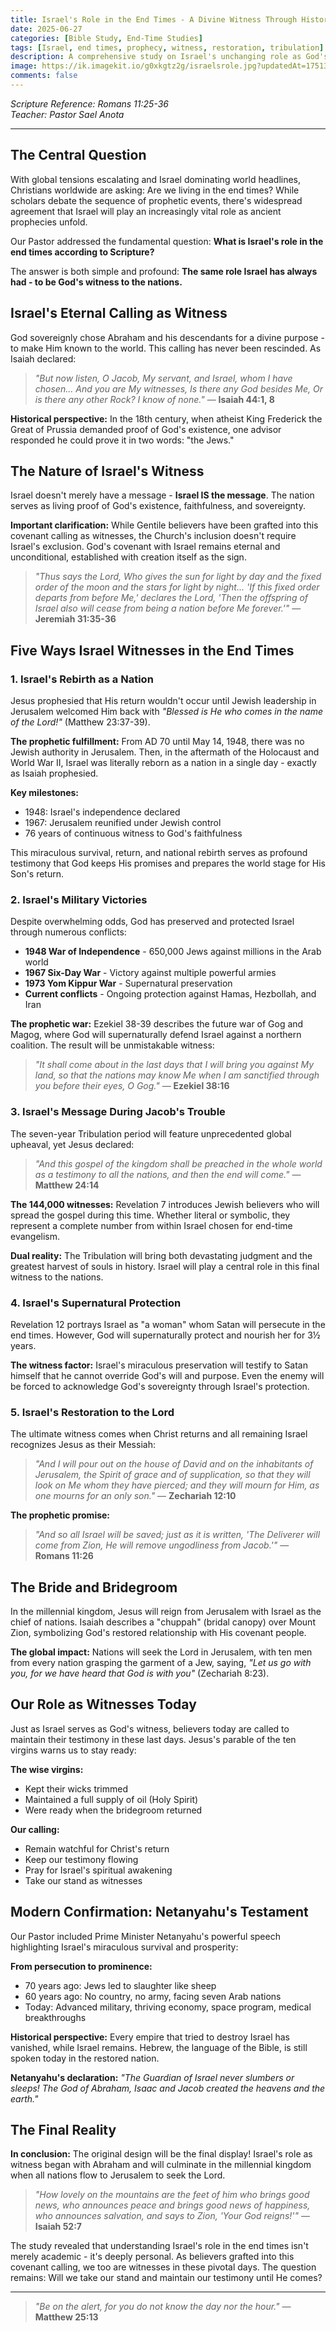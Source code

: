 ```yaml
---
title: Israel's Role in the End Times - A Divine Witness Through History
date: 2025-06-27
categories: [Bible Study, End-Time Studies]
tags: [Israel, end times, prophecy, witness, restoration, tribulation]
description: A comprehensive study on Israel's unchanging role as God's witness to the nations, from ancient times through end-time events, including modern confirmations of biblical prophecy.
image: https://ik.imagekit.io/g0xkgtz2g/israelsrole.jpg?updatedAt=1751382661371
comments: false
---
```


_Scripture Reference: Romans 11:25-36_  
_Teacher: Pastor Sael Anota_

---

## The Central Question

With global tensions escalating and Israel dominating world headlines, Christians worldwide are asking: Are we living in the end times? While scholars debate the sequence of prophetic events, there's widespread agreement that Israel will play an increasingly vital role as ancient prophecies unfold.

Our Pastor addressed the fundamental question: **What is Israel's role in the end times according to Scripture?**

The answer is both simple and profound: **The same role Israel has always had - to be God's witness to the nations.**

## Israel's Eternal Calling as Witness

God sovereignly chose Abraham and his descendants for a divine purpose - to make Him known to the world. This calling has never been rescinded. As Isaiah declared:

> _"But now listen, O Jacob, My servant, and Israel, whom I have chosen... And you are My witnesses, Is there any God besides Me, Or is there any other Rock? I know of none."_ — **Isaiah 44:1, 8**

**Historical perspective:** In the 18th century, when atheist King Frederick the Great of Prussia demanded proof of God's existence, one advisor responded he could prove it in two words: "the Jews."

## The Nature of Israel's Witness

Israel doesn't merely have a message - **Israel IS the message**. The nation serves as living proof of God's existence, faithfulness, and sovereignty.

**Important clarification:** While Gentile believers have been grafted into this covenant calling as witnesses, the Church's inclusion doesn't require Israel's exclusion. God's covenant with Israel remains eternal and unconditional, established with creation itself as the sign.

> _"Thus says the Lord, Who gives the sun for light by day and the fixed order of the moon and the stars for light by night... 'If this fixed order departs from before Me,' declares the Lord, 'Then the offspring of Israel also will cease from being a nation before Me forever.'"_ — **Jeremiah 31:35-36**

## Five Ways Israel Witnesses in the End Times

### 1. Israel's Rebirth as a Nation

Jesus prophesied that His return wouldn't occur until Jewish leadership in Jerusalem welcomed Him back with _"Blessed is He who comes in the name of the Lord!"_ (Matthew 23:37-39).

**The prophetic fulfillment:** From AD 70 until May 14, 1948, there was no Jewish authority in Jerusalem. Then, in the aftermath of the Holocaust and World War II, Israel was literally reborn as a nation in a single day - exactly as Isaiah prophesied.

**Key milestones:**

- 1948: Israel's independence declared
- 1967: Jerusalem reunified under Jewish control
- 76 years of continuous witness to God's faithfulness

This miraculous survival, return, and national rebirth serves as profound testimony that God keeps His promises and prepares the world stage for His Son's return.

### 2. Israel's Military Victories

Despite overwhelming odds, God has preserved and protected Israel through numerous conflicts:

- **1948 War of Independence** - 650,000 Jews against millions in the Arab world
- **1967 Six-Day War** - Victory against multiple powerful armies
- **1973 Yom Kippur War** - Supernatural preservation
- **Current conflicts** - Ongoing protection against Hamas, Hezbollah, and Iran

**The prophetic war:** Ezekiel 38-39 describes the future war of Gog and Magog, where God will supernaturally defend Israel against a northern coalition. The result will be unmistakable witness:

> _"It shall come about in the last days that I will bring you against My land, so that the nations may know Me when I am sanctified through you before their eyes, O Gog."_ — **Ezekiel 38:16**

### 3. Israel's Message During Jacob's Trouble

The seven-year Tribulation period will feature unprecedented global upheaval, yet Jesus declared:

> _"And this gospel of the kingdom shall be preached in the whole world as a testimony to all the nations, and then the end will come."_ — **Matthew 24:14**

**The 144,000 witnesses:** Revelation 7 introduces Jewish believers who will spread the gospel during this time. Whether literal or symbolic, they represent a complete number from within Israel chosen for end-time evangelism.

**Dual reality:** The Tribulation will bring both devastating judgment and the greatest harvest of souls in history. Israel will play a central role in this final witness to the nations.

### 4. Israel's Supernatural Protection

Revelation 12 portrays Israel as "a woman" whom Satan will persecute in the end times. However, God will supernaturally protect and nourish her for 3½ years.

**The witness factor:** Israel's miraculous preservation will testify to Satan himself that he cannot override God's will and purpose. Even the enemy will be forced to acknowledge God's sovereignty through Israel's protection.

### 5. Israel's Restoration to the Lord

The ultimate witness comes when Christ returns and all remaining Israel recognizes Jesus as their Messiah:

> _"And I will pour out on the house of David and on the inhabitants of Jerusalem, the Spirit of grace and of supplication, so that they will look on Me whom they have pierced; and they will mourn for Him, as one mourns for an only son."_ — **Zechariah 12:10**

**The prophetic promise:**

> _"And so all Israel will be saved; just as it is written, 'The Deliverer will come from Zion, He will remove ungodliness from Jacob.'"_ — **Romans 11:26**

## The Bride and Bridegroom

In the millennial kingdom, Jesus will reign from Jerusalem with Israel as the chief of nations. Isaiah describes a "chuppah" (bridal canopy) over Mount Zion, symbolizing God's restored relationship with His covenant people.

**The global impact:** Nations will seek the Lord in Jerusalem, with ten men from every nation grasping the garment of a Jew, saying, _"Let us go with you, for we have heard that God is with you"_ (Zechariah 8:23).

## Our Role as Witnesses Today

Just as Israel serves as God's witness, believers today are called to maintain their testimony in these last days. Jesus's parable of the ten virgins warns us to stay ready:

**The wise virgins:**

- Kept their wicks trimmed
- Maintained a full supply of oil (Holy Spirit)
- Were ready when the bridegroom returned

**Our calling:**

- Remain watchful for Christ's return
- Keep our testimony flowing
- Pray for Israel's spiritual awakening
- Take our stand as witnesses

## Modern Confirmation: Netanyahu's Testament

Our Pastor included Prime Minister Netanyahu's powerful speech highlighting Israel's miraculous survival and prosperity:

**From persecution to prominence:**

- 70 years ago: Jews led to slaughter like sheep
- 60 years ago: No country, no army, facing seven Arab nations
- Today: Advanced military, thriving economy, space program, medical breakthroughs

**Historical perspective:** Every empire that tried to destroy Israel has vanished, while Israel remains. Hebrew, the language of the Bible, is still spoken today in the restored nation.

**Netanyahu's declaration:** _"The Guardian of Israel never slumbers or sleeps! The God of Abraham, Isaac and Jacob created the heavens and the earth."_

## The Final Reality

**In conclusion:** The original design will be the final display! Israel's role as witness began with Abraham and will culminate in the millennial kingdom when all nations flow to Jerusalem to seek the Lord.

> _"How lovely on the mountains are the feet of him who brings good news, who announces peace and brings good news of happiness, who announces salvation, and says to Zion, 'Your God reigns!'"_ — **Isaiah 52:7**

The study revealed that understanding Israel's role in the end times isn't merely academic - it's deeply personal. As believers grafted into this covenant calling, we too are witnesses in these pivotal days. The question remains: Will we take our stand and maintain our testimony until He comes?

---

> _"Be on the alert, for you do not know the day nor the hour."_ — **Matthew 25:13**
